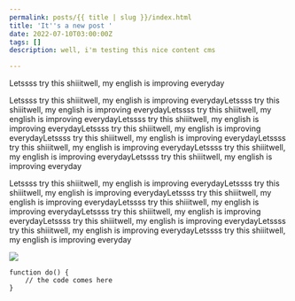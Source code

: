 ```yaml
---
permalink: posts/{{ title | slug }}/index.html
title: 'It''s a new post '
date: 2022-07-10T03:00:00Z
tags: []
description: well, i'm testing this nice content cms

---
```

Letssss try this shiiitwell, my english is improving everyday

Letssss try this shiiitwell, my english is improving everydayLetssss try this shiiitwell, my english is improving everydayLetssss try this shiiitwell, my english is improving everydayLetssss try this shiiitwell, my english is improving everydayLetssss try this shiiitwell, my english is improving everydayLetssss try this shiiitwell, my english is improving everydayLetssss try this shiiitwell, my english is improving everydayLetssss try this shiiitwell, my english is improving everydayLetssss try this shiiitwell, my english is improving everyday

Letssss try this shiiitwell, my english is improving everydayLetssss try this shiiitwell, my english is improving everydayLetssss try this shiiitwell, my english is improving everydayLetssss try this shiiitwell, my english is improving everydayLetssss try this shiiitwell, my english is improving everydayLetssss try this shiiitwell, my english is improving everydayLetssss try this shiiitwell, my english is improving everydayLetssss try this shiiitwell, my english is improving everyday

![](/images/aditya-vyas-krune-qdtha-unsplash.jpg)

    function do() {
    	// the code comes here
    }